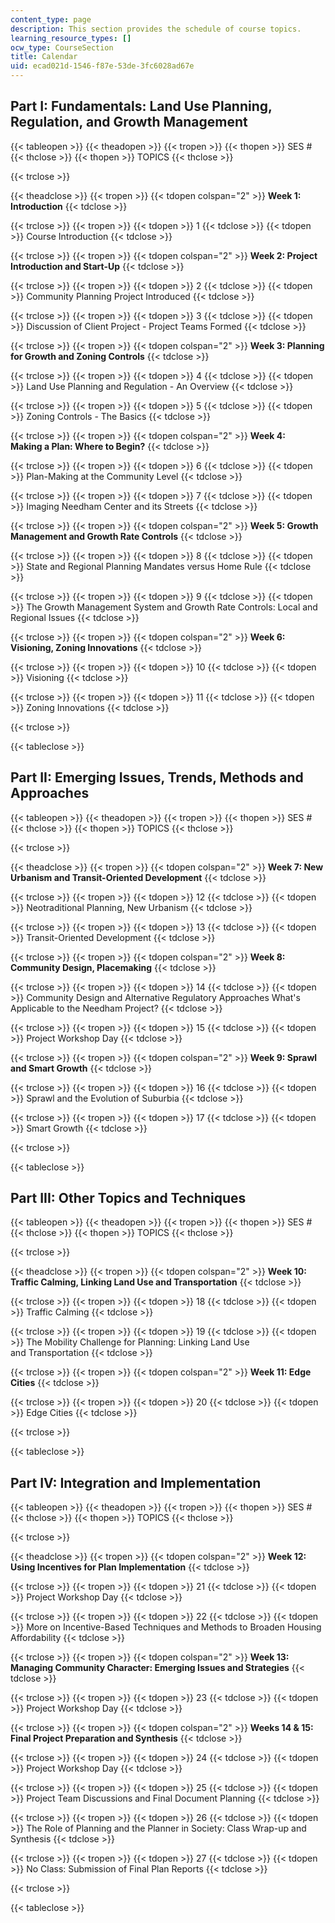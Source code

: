 ```yaml
---
content_type: page
description: This section provides the schedule of course topics.
learning_resource_types: []
ocw_type: CourseSection
title: Calendar
uid: ecad021d-1546-f87e-53de-3fc6028ad67e
---
```


Part I: Fundamentals: Land Use Planning, Regulation, and Growth Management
--------------------------------------------------------------------------

{{< tableopen >}}
{{< theadopen >}}
{{< tropen >}}
{{< thopen >}}
SES #
{{< thclose >}}
{{< thopen >}}
TOPICS
{{< thclose >}}

{{< trclose >}}

{{< theadclose >}}
{{< tropen >}}
{{< tdopen colspan="2" >}}
**Week 1: Introduction**
{{< tdclose >}}

{{< trclose >}}
{{< tropen >}}
{{< tdopen >}}
1
{{< tdclose >}}
{{< tdopen >}}
Course Introduction
{{< tdclose >}}

{{< trclose >}}
{{< tropen >}}
{{< tdopen colspan="2" >}}
**Week 2: Project Introduction and Start-Up**
{{< tdclose >}}

{{< trclose >}}
{{< tropen >}}
{{< tdopen >}}
2
{{< tdclose >}}
{{< tdopen >}}
Community Planning Project Introduced
{{< tdclose >}}

{{< trclose >}}
{{< tropen >}}
{{< tdopen >}}
3
{{< tdclose >}}
{{< tdopen >}}
Discussion of Client Project - Project Teams Formed
{{< tdclose >}}

{{< trclose >}}
{{< tropen >}}
{{< tdopen colspan="2" >}}
**Week 3: Planning for Growth and Zoning Controls**
{{< tdclose >}}

{{< trclose >}}
{{< tropen >}}
{{< tdopen >}}
4
{{< tdclose >}}
{{< tdopen >}}
Land Use Planning and Regulation - An Overview
{{< tdclose >}}

{{< trclose >}}
{{< tropen >}}
{{< tdopen >}}
5
{{< tdclose >}}
{{< tdopen >}}
Zoning Controls - The Basics
{{< tdclose >}}

{{< trclose >}}
{{< tropen >}}
{{< tdopen colspan="2" >}}
**Week 4: Making a Plan: Where to Begin?**
{{< tdclose >}}

{{< trclose >}}
{{< tropen >}}
{{< tdopen >}}
6
{{< tdclose >}}
{{< tdopen >}}
Plan-Making at the Community Level
{{< tdclose >}}

{{< trclose >}}
{{< tropen >}}
{{< tdopen >}}
7
{{< tdclose >}}
{{< tdopen >}}
Imaging Needham Center and its Streets
{{< tdclose >}}

{{< trclose >}}
{{< tropen >}}
{{< tdopen colspan="2" >}}
**Week 5: Growth Management and Growth Rate Controls**
{{< tdclose >}}

{{< trclose >}}
{{< tropen >}}
{{< tdopen >}}
8
{{< tdclose >}}
{{< tdopen >}}
State and Regional Planning Mandates versus Home Rule
{{< tdclose >}}

{{< trclose >}}
{{< tropen >}}
{{< tdopen >}}
9
{{< tdclose >}}
{{< tdopen >}}
The Growth Management System and Growth Rate Controls: Local and Regional Issues
{{< tdclose >}}

{{< trclose >}}
{{< tropen >}}
{{< tdopen colspan="2" >}}
**Week 6: Visioning, Zoning Innovations**
{{< tdclose >}}

{{< trclose >}}
{{< tropen >}}
{{< tdopen >}}
10
{{< tdclose >}}
{{< tdopen >}}
Visioning
{{< tdclose >}}

{{< trclose >}}
{{< tropen >}}
{{< tdopen >}}
11
{{< tdclose >}}
{{< tdopen >}}
Zoning Innovations
{{< tdclose >}}

{{< trclose >}}

{{< tableclose >}}

Part II: Emerging Issues, Trends, Methods and Approaches
--------------------------------------------------------

{{< tableopen >}}
{{< theadopen >}}
{{< tropen >}}
{{< thopen >}}
SES #
{{< thclose >}}
{{< thopen >}}
TOPICS
{{< thclose >}}

{{< trclose >}}

{{< theadclose >}}
{{< tropen >}}
{{< tdopen colspan="2" >}}
**Week 7: New Urbanism and Transit-Oriented Development**
{{< tdclose >}}

{{< trclose >}}
{{< tropen >}}
{{< tdopen >}}
12
{{< tdclose >}}
{{< tdopen >}}
Neotraditional Planning, New Urbanism
{{< tdclose >}}

{{< trclose >}}
{{< tropen >}}
{{< tdopen >}}
13
{{< tdclose >}}
{{< tdopen >}}
Transit-Oriented Development
{{< tdclose >}}

{{< trclose >}}
{{< tropen >}}
{{< tdopen colspan="2" >}}
**Week 8: Community Design, Placemaking**
{{< tdclose >}}

{{< trclose >}}
{{< tropen >}}
{{< tdopen >}}
14
{{< tdclose >}}
{{< tdopen >}}
Community Design and Alternative Regulatory Approaches What's Applicable to the Needham Project?
{{< tdclose >}}

{{< trclose >}}
{{< tropen >}}
{{< tdopen >}}
15
{{< tdclose >}}
{{< tdopen >}}
Project Workshop Day
{{< tdclose >}}

{{< trclose >}}
{{< tropen >}}
{{< tdopen colspan="2" >}}
**Week 9: Sprawl and Smart Growth**
{{< tdclose >}}

{{< trclose >}}
{{< tropen >}}
{{< tdopen >}}
16
{{< tdclose >}}
{{< tdopen >}}
Sprawl and the Evolution of Suburbia
{{< tdclose >}}

{{< trclose >}}
{{< tropen >}}
{{< tdopen >}}
17
{{< tdclose >}}
{{< tdopen >}}
Smart Growth
{{< tdclose >}}

{{< trclose >}}

{{< tableclose >}}

Part III: Other Topics and Techniques
-------------------------------------

{{< tableopen >}}
{{< theadopen >}}
{{< tropen >}}
{{< thopen >}}
SES #
{{< thclose >}}
{{< thopen >}}
TOPICS
{{< thclose >}}

{{< trclose >}}

{{< theadclose >}}
{{< tropen >}}
{{< tdopen colspan="2" >}}
**Week 10: Traffic Calming, Linking Land Use and Transportation**
{{< tdclose >}}

{{< trclose >}}
{{< tropen >}}
{{< tdopen >}}
18
{{< tdclose >}}
{{< tdopen >}}
Traffic Calming
{{< tdclose >}}

{{< trclose >}}
{{< tropen >}}
{{< tdopen >}}
19
{{< tdclose >}}
{{< tdopen >}}
The Mobility Challenge for Planning: Linking Land Use  
and Transportation
{{< tdclose >}}

{{< trclose >}}
{{< tropen >}}
{{< tdopen colspan="2" >}}
**Week 11: Edge Cities**
{{< tdclose >}}

{{< trclose >}}
{{< tropen >}}
{{< tdopen >}}
20
{{< tdclose >}}
{{< tdopen >}}
Edge Cities
{{< tdclose >}}

{{< trclose >}}

{{< tableclose >}}

**Part IV: Integration and Implementation**
-------------------------------------------

{{< tableopen >}}
{{< theadopen >}}
{{< tropen >}}
{{< thopen >}}
SES #
{{< thclose >}}
{{< thopen >}}
TOPICS
{{< thclose >}}

{{< trclose >}}

{{< theadclose >}}
{{< tropen >}}
{{< tdopen colspan="2" >}}
**Week 12: Using Incentives for Plan Implementation**
{{< tdclose >}}

{{< trclose >}}
{{< tropen >}}
{{< tdopen >}}
21
{{< tdclose >}}
{{< tdopen >}}
Project Workshop Day
{{< tdclose >}}

{{< trclose >}}
{{< tropen >}}
{{< tdopen >}}
22
{{< tdclose >}}
{{< tdopen >}}
More on Incentive-Based Techniques and Methods to Broaden Housing Affordability
{{< tdclose >}}

{{< trclose >}}
{{< tropen >}}
{{< tdopen colspan="2" >}}
**Week 13: Managing Community Character: Emerging Issues and Strategies**
{{< tdclose >}}

{{< trclose >}}
{{< tropen >}}
{{< tdopen >}}
23
{{< tdclose >}}
{{< tdopen >}}
Project Workshop Day
{{< tdclose >}}

{{< trclose >}}
{{< tropen >}}
{{< tdopen colspan="2" >}}
**Weeks 14 & 15: Final Project Preparation and Synthesis**
{{< tdclose >}}

{{< trclose >}}
{{< tropen >}}
{{< tdopen >}}
24
{{< tdclose >}}
{{< tdopen >}}
Project Workshop Day
{{< tdclose >}}

{{< trclose >}}
{{< tropen >}}
{{< tdopen >}}
25
{{< tdclose >}}
{{< tdopen >}}
Project Team Discussions and Final Document Planning
{{< tdclose >}}

{{< trclose >}}
{{< tropen >}}
{{< tdopen >}}
26
{{< tdclose >}}
{{< tdopen >}}
The Role of Planning and the Planner in Society: Class Wrap-up and Synthesis
{{< tdclose >}}

{{< trclose >}}
{{< tropen >}}
{{< tdopen >}}
27
{{< tdclose >}}
{{< tdopen >}}
No Class: Submission of Final Plan Reports
{{< tdclose >}}

{{< trclose >}}

{{< tableclose >}}